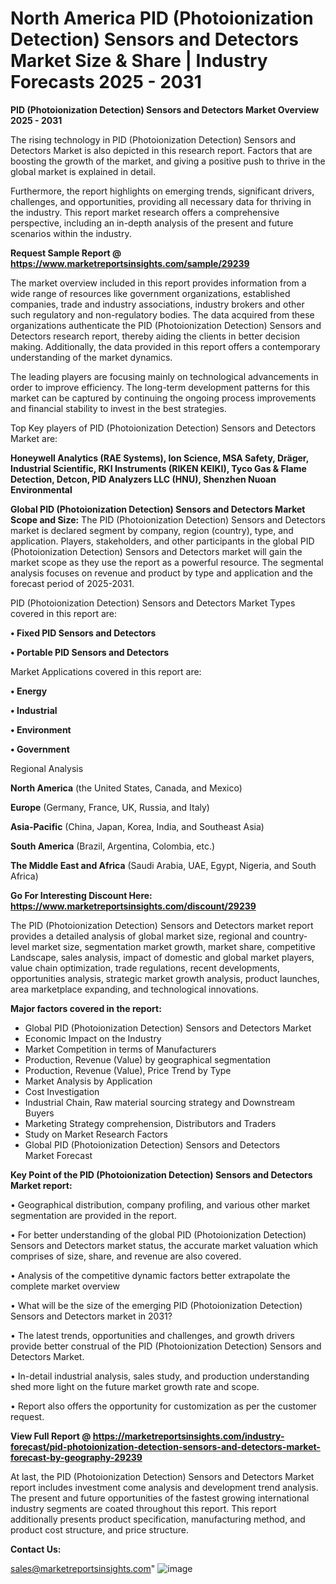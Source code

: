# North America PID (Photoionization Detection) Sensors and Detectors Market Size & Share | Industry Forecasts 2025 - 2031

<Strong> PID (Photoionization Detection) Sensors and Detectors Market Overview 2025 - 2031</strong>

The rising technology in PID (Photoionization Detection) Sensors and Detectors Market is also depicted in this research report. Factors that are boosting the growth of the market, and giving a positive push to thrive in the global market is explained in detail.

Furthermore, the report highlights on emerging trends, significant drivers, challenges, and opportunities, providing all necessary data for thriving in the industry. This report market research offers a comprehensive perspective, including an in-depth analysis of the present and future scenarios within the industry.

<strong>Request Sample Report @ <a href=https://www.marketreportsinsights.com/sample/29239>https://www.marketreportsinsights.com/sample/29239</a></strong>

The market overview included in this report provides information from a wide range of resources like government organizations, established companies, trade and industry associations, industry brokers and other such regulatory and non-regulatory bodies. The data acquired from these organizations authenticate the PID (Photoionization Detection) Sensors and Detectors research report, thereby aiding the clients in better decision making. Additionally, the data provided in this report offers a contemporary understanding of the market dynamics.

The leading players are focusing mainly on technological advancements in order to improve efficiency. The long-term development patterns for this market can be captured by continuing the ongoing process improvements and financial stability to invest in the best strategies.

Top Key players of PID (Photoionization Detection) Sensors and Detectors Market are:

<strong>Honeywell Analytics (RAE Systems), Ion Science, MSA Safety, Dräger, Industrial Scientific, RKI Instruments (RIKEN KEIKI), Tyco Gas & Flame Detection, Detcon, PID Analyzers LLC (HNU), Shenzhen Nuoan Environmental</strong>

<strong><b>Global PID (Photoionization Detection) Sensors and Detectors Market Scope and Size:</b></strong>
The PID (Photoionization Detection) Sensors and Detectors market is declared segment by company, region (country), type, and application. Players, stakeholders, and other participants in the global PID (Photoionization Detection) Sensors and Detectors market will gain the market scope as they use the report as a powerful resource. The segmental analysis focuses on revenue and product by type and application and the forecast period of 2025-2031.

PID (Photoionization Detection) Sensors and Detectors Market Types covered in this report are:

<strong>• Fixed PID Sensors and Detectors

• Portable PID Sensors and Detectors</strong>

Market Applications covered in this report are:

<strong>• Energy

• Industrial

• Environment

• Government</strong> 

Regional Analysis

<strong>North America</strong> (the United States, Canada, and Mexico)

<strong>Europe</strong> (Germany, France, UK, Russia, and Italy)

<strong>Asia-Pacific</strong> (China, Japan, Korea, India, and Southeast Asia)

<strong>South America</strong> (Brazil, Argentina, Colombia, etc.)

<strong>The Middle East and Africa</strong> (Saudi Arabia, UAE, Egypt, Nigeria, and South Africa)

<strong>Go For Interesting Discount Here: <a href=https://www.marketreportsinsights.com/discount/29239>https://www.marketreportsinsights.com/discount/29239</a></strong>

The PID (Photoionization Detection) Sensors and Detectors market report provides a detailed analysis of global market size, regional and country-level market size, segmentation market growth, market share, competitive Landscape, sales analysis, impact of domestic and global market players, value chain optimization, trade regulations, recent developments, opportunities analysis, strategic market growth analysis, product launches, area marketplace expanding, and technological innovations.

<strong><b>Major factors covered in the report:</b></strong>
<ul>
  <li>Global PID (Photoionization Detection) Sensors and Detectors Market </li>
  <li>Economic Impact on the Industry</li>
  <li>Market Competition in terms of Manufacturers</li>
  <li>Production, Revenue (Value) by geographical segmentation</li>
  <li>Production, Revenue (Value), Price Trend by Type</li>
  <li>Market Analysis by Application</li>
  <li>Cost Investigation</li>
  <li>Industrial Chain, Raw material sourcing strategy and Downstream Buyers</li>
  <li>Marketing Strategy comprehension, Distributors and Traders</li>
  <li>Study on Market Research Factors</li>
  <li>Global PID (Photoionization Detection) Sensors and Detectors Market Forecast</li>
</ul>

<strong><b>Key Point of the PID (Photoionization Detection) Sensors and Detectors Market report:</b></strong>

• Geographical distribution, company profiling, and various other market segmentation are provided in the report.

• For better understanding of the global PID (Photoionization Detection) Sensors and Detectors market status, the accurate market valuation which comprises of size, share, and revenue are also covered.

• Analysis of the competitive dynamic factors better extrapolate the complete market overview

• What will be the size of the emerging PID (Photoionization Detection) Sensors and Detectors market in 2031?

• The latest trends, opportunities and challenges, and growth drivers provide better construal of the PID (Photoionization Detection) Sensors and Detectors Market.

• In-detail industrial analysis, sales study, and production understanding shed more light on the future market growth rate and scope.

• Report also offers the opportunity for customization as per the customer request.

<strong><b>View Full Report @ <a href=https://marketreportsinsights.com/industry-forecast/pid-photoionization-detection-sensors-and-detectors-market-forecast-by-geography-29239>https://marketreportsinsights.com/industry-forecast/pid-photoionization-detection-sensors-and-detectors-market-forecast-by-geography-29239</a></b></strong>


At last, the PID (Photoionization Detection) Sensors and Detectors Market report includes investment come analysis and development trend analysis. The present and future opportunities of the fastest growing international industry segments are coated throughout this report. This report additionally presents product specification, manufacturing method, and product cost structure, and price structure.

<strong>Contact Us:</strong>

sales@marketreportsinsights.com"
![image](https://github.com/user-attachments/assets/a70d4888-ebac-4060-b438-b9b785e59e00)
